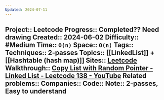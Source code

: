 ```yaml
---
Updated: 2024-07-11
---
```

Project:: Leetcode
Progress:: Completed?? Need drawing
Created:: 2024-06-02
Difficulty:: #Medium 
Time:: `O(n)`
Space:: `O(n)`
Tags:: 
Techniques:: 2-passes
Topics:: [[LinkedList]] + [[Hashtable (hash map)]]
Sites:: [Leetcode](https://leetcode.com/problems/copy-list-with-random-pointer/description/)
Walkthrough:: [Copy List with Random Pointer - Linked List - Leetcode 138 - YouTube](https://www.youtube.com/watch?v=5Y2EiZST97Y)
Related problems:: 
Companies:: 
Code:: 
Note:: 2-passes, Easy to understand
---
